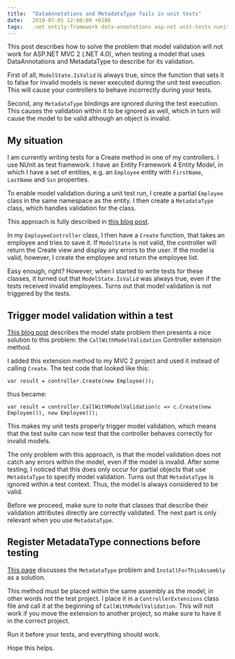 ```yaml
---
title:	"DataAnnotations and MetadataType fails in unit tests"
date:	2010-07-05 12:00:00 +0100
tags: 	.net entity-framework data-annotations asp-net unit-tests nunit
---
```



This post describes how to solve the problem that model validation will not work
for ASP.NET MVC 2 (.NET 4.0), when testing a model that uses DataAnnotations and
MetadataType to describe for its validation.

First of all, `ModelState.IsValid` is always true, since the function that sets
it to false for invalid models is never executed during the unit test execution.
This will cause your controllers to behave incorrectly during your tests.

Second, any `MetadataType` bindings are ignored during the test execution. This
causes the validation within it to be ignored as well, which in turn will cause
the model to be valid although an object is invalid.


## My situation

I am currently writing tests for a Create method in one of my controllers. I use
NUnit as test framework. I have an Entity Framework 4 Entity Model, in which
I have a set of entities, e.g. an `Employee` entity with `FirstName`, `LastName`
and `Ssn` properties.

To enable model validation during a unit test run, I create a partial `Employee`
class in the same namespace as the entity. I then create a `MetadataType` class,
which handles validation for the class.

This approach is fully described in [this blog post](http://weblogs.asp.net/scottgu/archive/2010/01/15/asp-net-mvc-2-model-validation.aspx).

In my `EmployeeController` class, I then have a `Create` function, that takes an
employee and tries to save it. If `ModelState` is not valid, the controller will
return the Create view and display any errors to the user. If the model is valid,
however, I create the employee and return the employee list. 

Easy enough, right? However, when I started to write tests for these classes, it
turned out that `ModelState.IsValid` was always true, even if the tests received
invalid employees. Turns out that model validation is not triggered by the tests.


## Trigger model validation within a test

[This blog post](http://blog.overridethis.com/blog/post/2010/04/22/MVC2-Model-Validation-and-Testing-Scenarios.aspx)
describes the model state problem then presents a nice solution to this problem:
the `CallWithModelValidation` Controller extension method.

I added this extension method to my MVC 2 project and used it instead of calling
`Create`. The test code that looked like this:

	var result = controller.Create(new Employee());

thus became:
	
	var result = controller.CallWithModelValidation(c => c.Create(new Employee()), new Employee());


This makes my unit tests properly trigger model validation, which means that the
test suite can now test that the controller behaves correctly for invalid models.

The only problem with this approach, is that the model validation does not catch
any errors within the model, even if the model is invalid. After some testing, I
noticed that this does only occur for partial objects that use `MetadataType` to
specify model validation. Turns out that `MetadataType` is ignored within a test
context. Thus, the model is always considered to be valid.

Before we proceed, make sure to note that classes that describe their validation
attributes directly are correctly validated. The next part is only relevant when
you use `MetadataType`.


## Register MetadataType connections before testing

[This page](http://stackoverflow.com/questions/2657358/net-4-rtm-metadatatype-attribute-ignored-when-using-validator)
discusses the `MetadataType` problem and `InstallForThisAssembly` as a solution.

This method must be placed within the same assembly as the model, in other words
not the test project. I place it in a `ControllerExtensions` class file and call
it at the beginning of `CallWithModelValidation`. This will not work if you move
the extension to another project, so make sure to have it in the correct project.

Run it before your tests, and everything should work.

Hope this helps.

